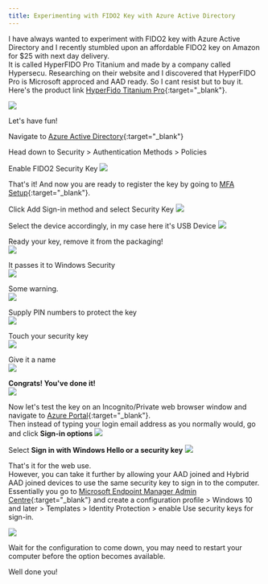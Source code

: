```yaml
---
title: Experimenting with FIDO2 Key with Azure Active Directory
---
```


I have always wanted to experiment with FIDO2 key with Azure Active Directory and I recently stumbled upon an affordable FIDO2 key on Amazon for $25 with next day delivery.<br> It is called HyperFIDO Pro Titanium and made by a company called Hypersecu. Researching on their website and I discovered that HyperFIDO Pro is Microsoft approced and AAD ready. So I cant resist but to buy it. Here's the product link [HyperFido Titanium Pro](https://www.amazon.com.au/HyperFIDO-Titanium-PRO-FIDO2-Security/dp/B07T7SPMJB/ref=sr_1_1?keywords=HYPERSECU&qid=1657540782&sr=8-1){:target="_blank"}. 

![](/assets/images/hypersecu/hypersecu_hyperfido.png)


Let's have fun!

Navigate to [Azure Active Directory](https://aad.portal.azure.com/){:target="_blank"}

Head down to Security > Authentication Methods > Policies

Enable FIDO2 Security Key
![](/assets/images/hypersecu/fido2.png)

That's it! And now you are ready to register the key by going to [MFA Setup](https://aka.ms/mfasetup){:target="_blank"}. 

Click Add Sign-in method and select Security Key
![](/assets/images/hypersecu/fido1.png)

Select the device accordingly, in my case here it's USB Device
![](/assets/images/hypersecu/fido3.png)

Ready your key, remove it from the packaging!<br>
![](/assets/images/hypersecu/fido4.png)

It passes it to Windows Security <br>
![](/assets/images/hypersecu/fido5.png)

Some warning.<br>
![](/assets/images/hypersecu/fido6.png)

Supply PIN numbers to protect the key <br>
![](/assets/images/hypersecu/fido7.png)

Touch your security key <br>
![](/assets/images/hypersecu/fido8.png)

Give it a name<br>
![](/assets/images/hypersecu/fido9.png)

**Congrats! You've done it!** <br>
![](/assets/images/hypersecu/fido10.png)

Now let's test the key on an Incognito/Private web browser window and navigate to [Azure Portal](https://portal.azure.com){:target="_blank"}. <br>
Then instead of typing your login email address as you normally would, go and click **Sign-in options**
![](/assets/images/hypersecu/fido11.png)

Select **Sign in with Windows Hello or a security key**
![](/assets/images/hypersecu/fido12.png)

That's it for the web use. <br>
However, you can take it further by allowing your AAD joined and Hybrid AAD joined devices to use the same security key to sign in to the computer.
Essentially you go to [Microsoft Endpoint Manager Admin Centre](https://endpoint.microsoft.com/){:target="_blank"} and create a configuration profile > Windows 10 and later > Templates > Identity Protection > enable Use security keys for sign-in.

![](/assets/images/hypersecu/fido13.png)

Wait for the configuration to come down, you may need to restart your computer before the option becomes available.

Well done you!